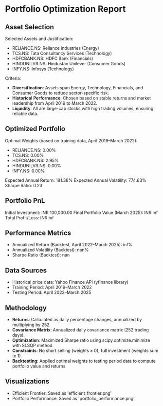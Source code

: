 
Portfolio Optimization Report
============================

Asset Selection
---------------
Selected Assets and Justification:
- RELIANCE.NS: Reliance Industries (Energy)
- TCS.NS: Tata Consultancy Services (Technology)
- HDFCBANK.NS: HDFC Bank (Financials)
- HINDUNILVR.NS: Hindustan Unilever (Consumer Goods)
- INFY.NS: Infosys (Technology)

Criteria:
- **Diversification**: Assets span Energy, Technology, Financials, and Consumer Goods to reduce sector-specific risk.
- **Historical Performance**: Chosen based on stable returns and market leadership from April 2019 to March 2022.
- **Liquidity**: All are large-cap stocks with high trading volumes, ensuring reliable data.

Optimized Portfolio
------------------
Optimal Weights (based on training data, April 2019–March 2022):
- RELIANCE.NS: 0.00%
- TCS.NS: 0.00%
- HDFCBANK.NS: 2.95%
- HINDUNILVR.NS: 0.00%
- INFY.NS: 0.00%

Expected Annual Return: 181.38%
Expected Annual Volatility: 774.63%
Sharpe Ratio: 0.23

Portfolio PnL
-------------
Initial Investment: INR 100,000.00
Final Portfolio Value (March 2025): INR inf
Total Profit/Loss: INR inf

Performance Metrics
------------------
- Annualized Return (Backtest, April 2022–March 2025): inf%
- Annualized Volatility (Backtest): nan%
- Sharpe Ratio (Backtest): nan

Data Sources
------------
- Historical price data: Yahoo Finance API (yfinance library)
- Training Period: April 2019–March 2022
- Testing Period: April 2022–March 2025

Methodology
-----------
- **Returns**: Calculated as daily percentage changes, annualized by multiplying by 252.
- **Covariance Matrix**: Annualized daily covariance matrix (252 trading days).
- **Optimization**: Maximized Sharpe ratio using scipy.optimize.minimize with SLSQP method.
- **Constraints**: No short selling (weights ≥ 0), full investment (weights sum to 1).
- **Backtesting**: Applied optimal weights to testing period data to compute portfolio value and returns.

Visualizations
--------------
- Efficient Frontier: Saved as 'efficient_frontier.png'
- Portfolio Performance: Saved as 'portfolio_performance.png'
